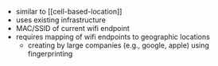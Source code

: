 - similar to [[cell-based-location]]
- uses existing infrastructure
- MAC/SSID of current wifi endpoint
- requires mapping of wifi endpoints to geographic locations
	- creating by large companies (e.g., google, apple) using fingerprinting